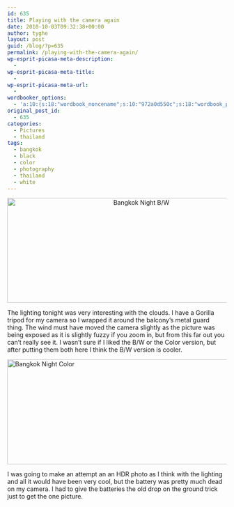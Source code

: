 ```yaml
---
id: 635
title: Playing with the camera again
date: 2010-10-03T09:32:38+00:00
author: tyghe
layout: post
guid: /blog/?p=635
permalink: /playing-with-the-camera-again/
wp-esprit-picasa-meta-description:
  - 
wp-esprit-picasa-meta-title:
  - 
wp-esprit-picasa-meta-url:
  - 
wordbooker_options:
  - 'a:10:{s:18:"wordbook_noncename";s:10:"972a0d550c";s:18:"wordbook_page_post";s:4:"-100";s:18:"wordbook_orandpage";s:1:"2";s:23:"wordbook_default_author";s:1:"2";s:23:"wordbook_extract_length";s:3:"256";s:19:"wordbook_actionlink";s:3:"300";s:26:"wordbooker_publish_default";s:2:"on";s:18:"wordbook_attribute";s:31:"Posted a new post on their blog";s:29:"wordbooker_status_update_text";s:35:": New blog post :  %title% - %link%";s:20:"wordbook_comment_get";s:2:"on";}'
original_post_id:
  - 635
categories:
  - Pictures
  - thailand
tags:
  - bangkok
  - black
  - color
  - photography
  - thailand
  - white
---
```

<p style="text-align:center;">
  <a href="/wp-content/uploads/2010/10/IMGP7237-1.jpg"><img class="aligncenter size-large wp-image-637" title="Bangkok Night B/W" src="/wp-content/uploads/2010/10/IMGP7237-1-1024x412.jpg" alt="Bangkok Night B/W" width="600" height="241" /></a>
</p>

The lighting tonight was very interesting with the clouds. I have a Gorilla tripod for my camera so I wrapped it around the balcony&#8217;s metal guard thing. The wind must have moved the camera slightly as the picture was being exposed as it is slightly fuzzy if you zoom in, but from this far out you can&#8217;t really see it. I wasn&#8217;t sure if I liked the B/W or the Color version, but after putting them both here I think the B/W version is cooler.

[<img class="aligncenter size-large wp-image-638" title="Bangkok Night Color" src="/wp-content/uploads/2010/10/IMGP7237-2-1024x412.jpg" alt="Bangkok Night Color" width="600" height="241" />](/blog/wp-content/uploads/2010/10/IMGP7237-2.jpg)

I was going to make an attempt an an HDR photo as I think with the lighting and all it would have been very cool, but the battery was pretty much dead on my camera. I had to give the batteries the old drop on the ground trick just to get the one picture.
